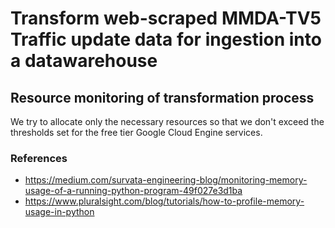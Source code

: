 # Transform web-scraped MMDA-TV5 Traffic update data for ingestion into a datawarehouse

## Resource monitoring of transformation process
We try to allocate only the necessary resources so that we don't exceed the thresholds set for the free tier Google Cloud Engine services.

### References
- https://medium.com/survata-engineering-blog/monitoring-memory-usage-of-a-running-python-program-49f027e3d1ba
- https://www.pluralsight.com/blog/tutorials/how-to-profile-memory-usage-in-python